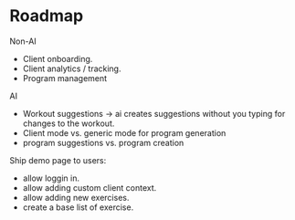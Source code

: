 # Roadmap

Non-AI

- Client onboarding.
- Client analytics / tracking.
- Program management

AI

- Workout suggestions -> ai creates suggestions without you typing for changes to the workout.
- Client mode vs. generic mode for program generation
- program suggestions vs. program creation

Ship demo page to users:

- allow loggin in.
- allow adding custom client context.
- allow adding new exercises.
- create a base list of exercise.
